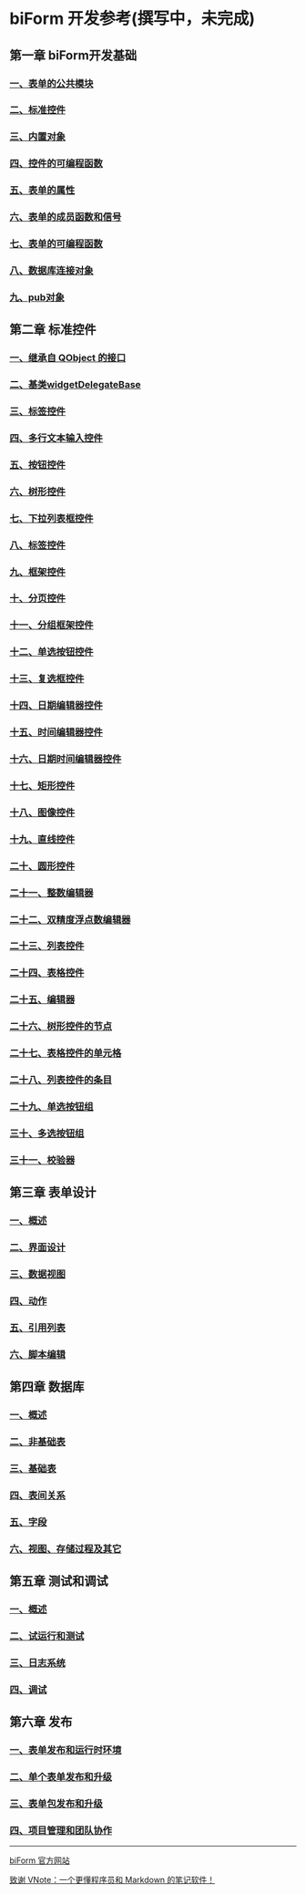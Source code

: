 # biForm 开发参考(撰写中，未完成)

## 第一章 biForm开发基础

### [一、表单的公共模块](1-1-public)

### [二、标准控件](1-2-call)

### [三、内置对象](1-3-objects)

### [四、控件的可编程函数](1-4-openscript)

### [五、表单的属性](1-5-form-property)

### [六、表单的成员函数和信号](1-6-form-func)

### [七、表单的可编程函数](1-7-formscript)

### [八、数据库连接对象](1-8-database)

### [九、pub对象](1-9-pub)

## 第二章 标准控件

### [一、继承自 QObject 的接口](2-1-qobject)

### [二、基类widgetDelegateBase](2-2-base)

### [三、标签控件](2-2-label)

### [四、多行文本输入控件](2-4-multilineedit)

### [五、按钮控件](2-5-button)

### [六、树形控件](2-6-tree)

### [七、下拉列表框控件](2-7-combobox)

### [八、标签控件](2-8-label)

### [九、框架控件](2-9-frame)

### [十、分页控件](2-10-tab)

### [十一、分组框架控件](2-11-group)

### [十二、单选按钮控件](2-12-radiobutton)

### [十三、复选框控件](2-13-checkbox)

### [十四、日期编辑器控件](2-14-date)

### [十五、时间编辑器控件](2-15-time)

### [十六、日期时间编辑器控件](2-16-datetime)

### [十七、矩形控件](2-17-rectangle)

### [十八、图像控件](2-18-image)

### [十九、直线控件](2-19-line)

### [二十、圆形控件](2-20-circle)

### [二十一、整数编辑器](2-21-spin)

### [二十二、双精度浮点数编辑器](2-22-doublespin)

### [二十三、列表控件](2-23-list)

### [二十四、表格控件](2-24-table)

### [二十五、编辑器](2-25-editor)

### [二十六、树形控件的节点](2-26-treeitem)

### [二十七、表格控件的单元格](2-27-tablecell)

### [二十八、列表控件的条目](2-28-listitem)

###  [二十九、单选按钮组](2-29-radiobuttongroup)

###  [三十、多选按钮组](2-30-checkboxgroup)

###  [三十一、校验器](2-31-validator)

## 第三章 表单设计

### [一、概述](3-1-summary)

### [二、界面设计](3-2-form)

### [三、数据视图](3-3-database)

### [四、动作](3-4-action)

### [五、引用列表](3-5-reference)

### [六、脚本编辑](3-6-script)

## 第四章 数据库

### [一、概述](4-1-summary)

### [二、非基础表](4-2-table)

### [三、基础表](4-3-basetable)

### [四、表间关系](4-4-relation)

### [五、字段](4-5-field)

### [六、视图、存储过程及其它](4-6-view)

## 第五章 测试和调试

### [一、概述](5-1-summary)

### [二、试运行和测试](5-2-test)

### [三、日志系统](5-3-log)

### [四、调试](5-4-debug)

## 第六章 发布

### [一、表单发布和运行时环境](6-1-runtime)

### [二、单个表单发布和升级](6-2-pff)

### [三、表单包发布和升级](6-3-package)

### [四、项目管理和团队协作](6-4-project)

---

[biForm 官方网站](https://www.bilive.com)

[致谢 VNote：一个更懂程序员和 Markdown 的笔记软件！](https://github.com/vnotex/vnote) 
